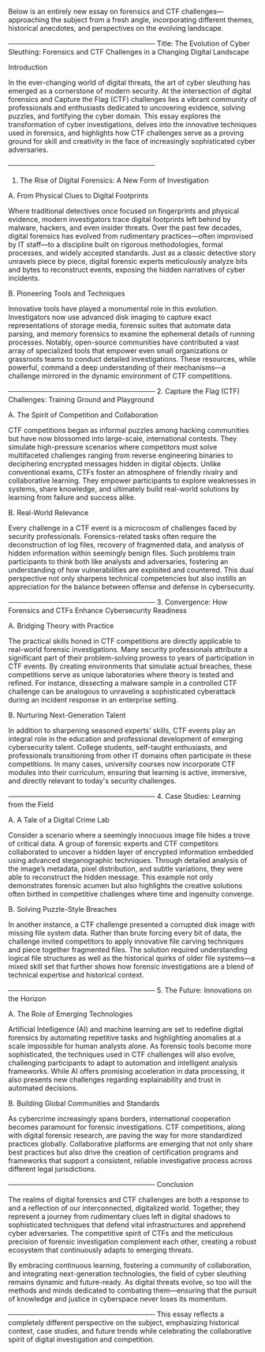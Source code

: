 Below is an entirely new essay on forensics and CTF challenges—approaching the subject from a fresh angle, incorporating different themes, historical anecdotes, and perspectives on the evolving landscape.

──────────────────────────────
Title: The Evolution of Cyber Sleuthing: Forensics and CTF Challenges in a Changing Digital Landscape

Introduction

In the ever-changing world of digital threats, the art of cyber sleuthing has emerged as a cornerstone of modern security. At the intersection of digital forensics and Capture the Flag (CTF) challenges lies a vibrant community of professionals and enthusiasts dedicated to uncovering evidence, solving puzzles, and fortifying the cyber domain. This essay explores the transformation of cyber investigations, delves into the innovative techniques used in forensics, and highlights how CTF challenges serve as a proving ground for skill and creativity in the face of increasingly sophisticated cyber adversaries.

──────────────────────────────
1. The Rise of Digital Forensics: A New Form of Investigation

A. From Physical Clues to Digital Footprints

Where traditional detectives once focused on fingerprints and physical evidence, modern investigators trace digital footprints left behind by malware, hackers, and even insider threats. Over the past few decades, digital forensics has evolved from rudimentary practices—often improvised by IT staff—to a discipline built on rigorous methodologies, formal processes, and widely accepted standards. Just as a classic detective story unravels piece by piece, digital forensic experts meticulously analyze bits and bytes to reconstruct events, exposing the hidden narratives of cyber incidents.

B. Pioneering Tools and Techniques

Innovative tools have played a monumental role in this evolution. Investigators now use advanced disk imaging to capture exact representations of storage media, forensic suites that automate data parsing, and memory forensics to examine the ephemeral details of running processes. Notably, open-source communities have contributed a vast array of specialized tools that empower even small organizations or grassroots teams to conduct detailed investigations. These resources, while powerful, command a deep understanding of their mechanisms—a challenge mirrored in the dynamic environment of CTF competitions.

──────────────────────────────
2. Capture the Flag (CTF) Challenges: Training Ground and Playground

A. The Spirit of Competition and Collaboration

CTF competitions began as informal puzzles among hacking communities but have now blossomed into large-scale, international contests. They simulate high-pressure scenarios where competitors must solve multifaceted challenges ranging from reverse engineering binaries to deciphering encrypted messages hidden in digital objects. Unlike conventional exams, CTFs foster an atmosphere of friendly rivalry and collaborative learning. They empower participants to explore weaknesses in systems, share knowledge, and ultimately build real-world solutions by learning from failure and success alike.

B. Real-World Relevance

Every challenge in a CTF event is a microcosm of challenges faced by security professionals. Forensics-related tasks often require the deconstruction of log files, recovery of fragmented data, and analysis of hidden information within seemingly benign files. Such problems train participants to think both like analysts and adversaries, fostering an understanding of how vulnerabilities are exploited and countered. This dual perspective not only sharpens technical competencies but also instills an appreciation for the balance between offense and defense in cybersecurity.

──────────────────────────────
3. Convergence: How Forensics and CTFs Enhance Cybersecurity Readiness

A. Bridging Theory with Practice

The practical skills honed in CTF competitions are directly applicable to real-world forensic investigations. Many security professionals attribute a significant part of their problem-solving prowess to years of participation in CTF events. By creating environments that simulate actual breaches, these competitions serve as unique laboratories where theory is tested and refined. For instance, dissecting a malware sample in a controlled CTF challenge can be analogous to unraveling a sophisticated cyberattack during an incident response in an enterprise setting.

B. Nurturing Next-Generation Talent

In addition to sharpening seasoned experts’ skills, CTF events play an integral role in the education and professional development of emerging cybersecurity talent. College students, self-taught enthusiasts, and professionals transitioning from other IT domains often participate in these competitions. In many cases, university courses now incorporate CTF modules into their curriculum, ensuring that learning is active, immersive, and directly relevant to today's security challenges.

──────────────────────────────
4. Case Studies: Learning from the Field

A. A Tale of a Digital Crime Lab

Consider a scenario where a seemingly innocuous image file hides a trove of critical data. A group of forensic experts and CTF competitors collaborated to uncover a hidden layer of encrypted information embedded using advanced steganographic techniques. Through detailed analysis of the image’s metadata, pixel distribution, and subtle variations, they were able to reconstruct the hidden message. This example not only demonstrates forensic acumen but also highlights the creative solutions often birthed in competitive challenges where time and ingenuity converge.

B. Solving Puzzle-Style Breaches

In another instance, a CTF challenge presented a corrupted disk image with missing file system data. Rather than brute forcing every bit of data, the challenge invited competitors to apply innovative file carving techniques and piece together fragmented files. The solution required understanding logical file structures as well as the historical quirks of older file systems—a mixed skill set that further shows how forensic investigations are a blend of technical expertise and historical context.

──────────────────────────────
5. The Future: Innovations on the Horizon

A. The Role of Emerging Technologies

Artificial Intelligence (AI) and machine learning are set to redefine digital forensics by automating repetitive tasks and highlighting anomalies at a scale impossible for human analysts alone. As forensic tools become more sophisticated, the techniques used in CTF challenges will also evolve, challenging participants to adapt to automation and intelligent analysis frameworks. While AI offers promising acceleration in data processing, it also presents new challenges regarding explainability and trust in automated decisions.

B. Building Global Communities and Standards

As cybercrime increasingly spans borders, international cooperation becomes paramount for forensic investigations. CTF competitions, along with digital forensic research, are paving the way for more standardized practices globally. Collaborative platforms are emerging that not only share best practices but also drive the creation of certification programs and frameworks that support a consistent, reliable investigative process across different legal jurisdictions.

──────────────────────────────
Conclusion

The realms of digital forensics and CTF challenges are both a response to and a reflection of our interconnected, digitalized world. Together, they represent a journey from rudimentary clues left in digital shadows to sophisticated techniques that defend vital infrastructures and apprehend cyber adversaries. The competitive spirit of CTFs and the meticulous precision of forensic investigation complement each other, creating a robust ecosystem that continuously adapts to emerging threats.

By embracing continuous learning, fostering a community of collaboration, and integrating next-generation technologies, the field of cyber sleuthing remains dynamic and future-ready. As digital threats evolve, so too will the methods and minds dedicated to combating them—ensuring that the pursuit of knowledge and justice in cyberspace never loses its momentum.

──────────────────────────────
This essay reflects a completely different perspective on the subject, emphasizing historical context, case studies, and future trends while celebrating the collaborative spirit of digital investigation and competition.